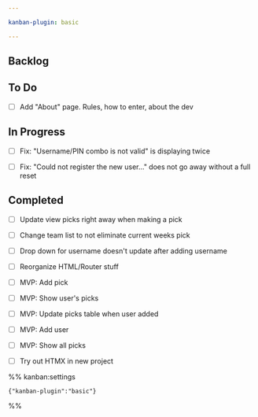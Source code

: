 ```yaml
---

kanban-plugin: basic

---
```


## Backlog



## To Do

- [ ] Add "About" page. Rules, how to enter, about the dev


## In Progress

- [ ] Fix: "Username/PIN combo is not valid" is displaying twice
- [ ] Fix: "Could not register the new user..." does not go away without a full reset


## Completed

- [ ] Update view picks right away when making a pick
- [ ] Change team list to not eliminate current weeks pick
- [ ] Drop down for username doesn't update after adding username
- [ ] Reorganize HTML/Router stuff
- [ ] MVP: Add pick
- [ ] MVP: Show user's picks
- [ ] MVP: Update picks table when user added
- [ ] MVP: Add user
- [ ] MVP: Show all picks
- [ ] Try out HTMX in new project




%% kanban:settings
```
{"kanban-plugin":"basic"}
```
%%